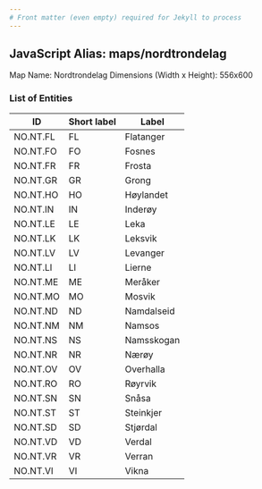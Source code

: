 ```yaml
---
# Front matter (even empty) required for Jekyll to process
---
```


## JavaScript Alias: maps/nordtrondelag

Map Name: Nordtrondelag
Dimensions (Width x Height): 556x600





### List of Entities

ID | Short label | Label
---|---|---|
NO.NT.FL|FL|Flatanger
NO.NT.FO|FO|Fosnes
NO.NT.FR|FR|Frosta
NO.NT.GR|GR|Grong
NO.NT.HO|HO|Høylandet
NO.NT.IN|IN|Inderøy
NO.NT.LE|LE|Leka
NO.NT.LK|LK|Leksvik
NO.NT.LV|LV|Levanger
NO.NT.LI|LI|Lierne
NO.NT.ME|ME|Meråker
NO.NT.MO|MO|Mosvik
NO.NT.ND|ND|Namdalseid
NO.NT.NM|NM|Namsos
NO.NT.NS|NS|Namsskogan
NO.NT.NR|NR|Nærøy
NO.NT.OV|OV|Overhalla
NO.NT.RO|RO|Røyrvik
NO.NT.SN|SN|Snåsa
NO.NT.ST|ST|Steinkjer
NO.NT.SD|SD|Stjørdal
NO.NT.VD|VD|Verdal
NO.NT.VR|VR|Verran
NO.NT.VI|VI|Vikna

